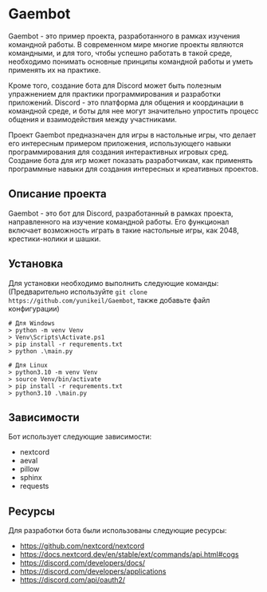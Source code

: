 # Gaembot

Gaembot - это пример проекта, разработанного в рамках изучения командной работы. В современном мире многие проекты являются командными, и для того, чтобы успешно работать в такой среде, необходимо понимать основные принципы командной работы и уметь применять их на практике.

Кроме того, создание бота для Discord может быть полезным упражнением для практики программирования и разработки приложений. Discord - это платформа для общения и координации в командной среде, и боты для нее могут значительно упростить процесс общения и взаимодействия между участниками.

Проект Gaembot предназначен для игры в настольные игры, что делает его интересным примером приложения, использующего навыки программирования для создания интерактивных игровых сред. Создание бота для игр может показать разработчикам, как применять программные навыки для создания интересных и креативных проектов.

## Описание проекта

Gaembot - это бот для Discord, разработанный в рамках проекта, направленного на изучение командной работы. Его функционал включает возможность играть в такие настольные игры, как 2048, крестики-нолики и шашки.

## Установка

Для установки необходимо выполнить следующие команды:
(Предварительно используйте `git clone https://github.com/yunikeil/Gaembot`, также добавьте файл конфигурации)

```shell-session
# Для Windows
> python -m venv Venv 
> Venv\Scripts\Activate.ps1
> pip install -r requrements.txt
> python .\main.py
```

```shell-session
# Для Linux
> python3.10 -m venv Venv 
> source Venv/bin/activate
> pip install -r requrements.txt
> python3.10 .\main.py
```

## Зависимости

Бот использует следующие зависимости:

- nextcord
- aeval
- pillow
- sphinx
- requests

## Ресурсы

Для разработки бота были использованы следующие ресурсы:

- https://github.com/nextcord/nextcord
- https://docs.nextcord.dev/en/stable/ext/commands/api.html#cogs
- https://discord.com/developers/docs/
- https://discord.com/developers/applications
- https://discord.com/api/oauth2/
